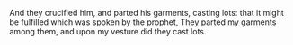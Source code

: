 And they crucified him, and parted his garments, casting lots: that it might be fulfilled which was spoken by the prophet, They parted my garments among them, and upon my vesture did they cast lots.
